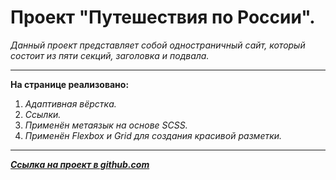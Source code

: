 ﻿# **Проект "Путешествия по России".**



  *Данный проект представляет собой одностраничный сайт, который состоит из пяти секций, заголовка и подвала.*
  ___

**На странице реализовано:**

1. *Адаптивная вёрстка.*
2. *Ссылки.*
3. *Применён метаязык на основе SCSS.*
4. *Применён Flexbox и Grid для создания красивой разметки.*

___

***[Ссылка на проект в github.com](https://vladled2021.github.io/russian-travel/)***
